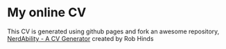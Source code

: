 # My online CV
This CV is generated using github pages and fork an awesome repository, [NerdAbility - A CV Generator](https://github.com/robhinds/robhinds.github.io) created by Rob Hinds


